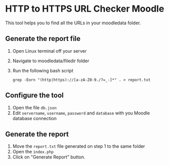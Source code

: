 # HTTP to HTTPS URL Checker Moodle

This tool helps you to find all the URLs in your moodledata folder.

## Generate the report file

1. Open Linux terminal off your server
1. Navigate to moodledata/filedir folder
1. Run the following bash script

   `grep -Eorn "(http|https)://[a-zA-Z0-9./?=_-]*" . > report.txt`
   
## Configure the tool

1. Open the file `db.json`
1. Edit `servername`, `username`, `password` and `database` with you Moodle database connection

## Generate the report

1. Move the `report.txt` file generated on step 1 to the same folder
1. Open the `index.php`
1. Click on "Generate Report" button.
